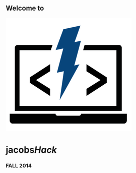 <h2>Welcome to</h2>
<img class="jh-logo-title" src="/images/jacobsHack_logo_hq.png">
<h1><span class="jacobsHackLogo">jacobs<i>Hack</i></span></h1>
<h3 class="jh-thin">FALL 2014</h3>
